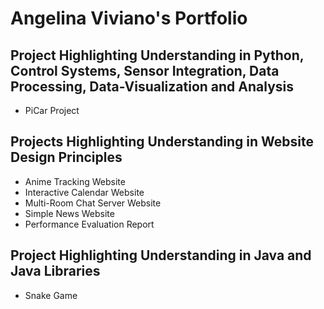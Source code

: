 # Angelina Viviano's Portfolio

## Project Highlighting Understanding in Python, Control Systems, Sensor Integration, Data Processing, Data-Visualization and Analysis
- PiCar Project

## Projects Highlighting Understanding in Website Design Principles
- Anime Tracking Website
- Interactive Calendar Website
- Multi-Room Chat Server Website
- Simple News Website
- Performance Evaluation Report

## Project Highlighting Understanding in Java and Java Libraries
- Snake Game
